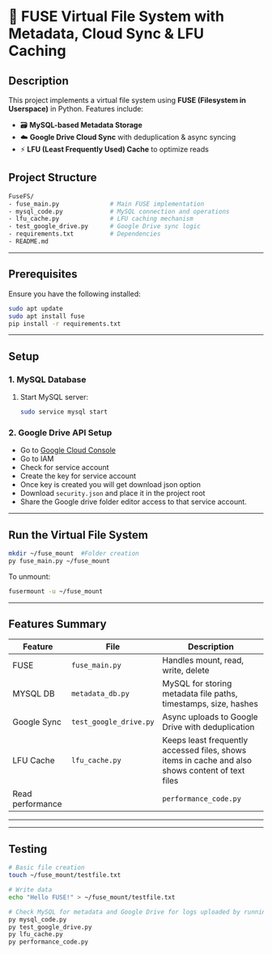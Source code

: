 # 📁 FUSE Virtual File System with Metadata, Cloud Sync & LFU Caching

## Description
This project implements a virtual file system using **FUSE (Filesystem in Userspace)** in Python. Features include:

- 🗃️ **MySQL-based Metadata Storage**
- ☁️ **Google Drive Cloud Sync** with deduplication & async syncing
- ⚡ **LFU (Least Frequently Used) Cache** to optimize reads

## Project Structure

```bash
FuseFS/
- fuse_main.py              # Main FUSE implementation
- mysql_code.py             # MySQL connection and operations
- lfu_cache.py              # LFU caching mechanism
- test_google_drive.py      # Google Drive sync logic
- requirements.txt          # Dependencies
- README.md                 
```

---

## Prerequisites

Ensure you have the following installed:

```bash
sudo apt update
sudo apt install fuse
pip install -r requirements.txt
```

---

##  Setup

### 1. MySQL Database

1. Start MySQL server:
   ```bash
   sudo service mysql start
   ```

### 2. Google Drive API Setup

- Go to [Google Cloud Console](https://console.cloud.google.com/)
- Go to IAM
- Check for service account
- Create the key for service account
- Once key is created you will get download json option
- Download `security.json` and place it in the project root
- Share the Google drive folder editor access to that service account.

---

## Run the Virtual File System

```bash
mkdir ~/fuse_mount  #Folder creation
py fuse_main.py ~/fuse_mount
```

To unmount:
```bash
fusermount -u ~/fuse_mount
```

---

##  Features Summary

| Feature           | File                   | Description                                                                                      |
|-------------------|------------------------|--------------------------------------------------------------------------------------------------|
| FUSE              | `fuse_main.py`         | Handles mount, read, write, delete                                                              |
| MYSQL DB          | `metadata_db.py`       | MySQL for storing metadata file paths, timestamps, size, hashes                                 |
| Google Sync       | `test_google_drive.py` | Async uploads to Google Drive with deduplication                                                |
| LFU Cache         | `lfu_cache.py`         | Keeps least frequently accessed files, shows items in cache and also shows content of text files|
| Read performance  || `performance_code.py` | Shows the read performance of a file                                                            | 
---

---

##  Testing

```bash
# Basic file creation
touch ~/fuse_mount/testfile.txt

# Write data
echo "Hello FUSE!" > ~/fuse_mount/testfile.txt

# Check MySQL for metadata and Google Drive for logs uploaded by running below commands
py mysql_code.py
py test_google_drive.py
py lfu_cache.py
py performance_code.py
```
